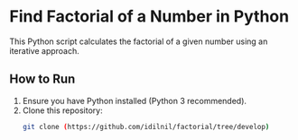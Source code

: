# Find Factorial of a Number in Python

This Python script calculates the factorial of a given number using an iterative approach.

## How to Run

1. Ensure you have Python installed (Python 3 recommended).
2. Clone this repository:
   ```bash
   git clone (https://github.com/idilnil/factorial/tree/develop)
